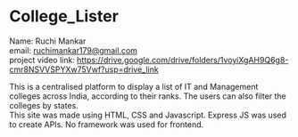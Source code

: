 # College_Lister
Name: Ruchi Mankar  
email: ruchimankar179@gmail.com  
project video link: https://drive.google.com/drive/folders/1voyiXgAH9Q6g8-cmr8NSVVSPYXw75Vwf?usp=drive_link

This is a centralised platform to display a list of IT and Management colleges across India, according to their ranks. The users can also filter the colleges by states.  
This site was made using HTML, CSS and Javascript. Express JS was used to create APIs. No framework was used for frontend.

